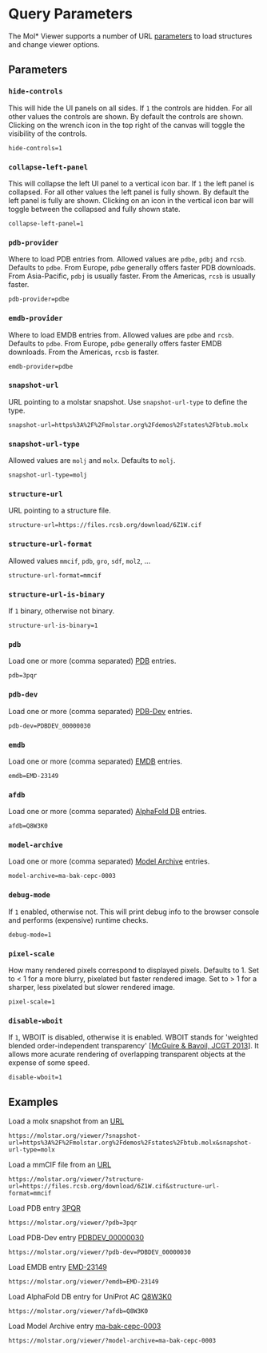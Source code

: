 
# Query Parameters

The Mol* Viewer supports a number of URL [parameters](https://developer.mozilla.org/en-US/docs/Learn/Common_questions/What_is_a_URL#parameters) to load structures and change viewer options.

## Parameters

### `hide-controls`
This will hide the UI panels on all sides. If `1` the controls are hidden. For all other values the controls are shown. By default the controls are shown. Clicking on the wrench icon in the top right of the canvas will toggle the visibility of the controls.

    hide-controls=1

### `collapse-left-panel`
This will collapse the left UI panel to a vertical icon bar. If `1` the left panel is collapsed. For all other values the left panel is fully shown. By default the left panel is fully are shown. Clicking on an icon in the vertical icon bar will toggle between the collapsed and fully shown state.

    collapse-left-panel=1

### `pdb-provider`
Where to load PDB entries from. Allowed values are `pdbe`, `pdbj` and `rcsb`. Defaults to `pdbe`. From Europe, `pdbe` generally offers faster PDB downloads. From Asia-Pacific, `pdbj` is usually faster. From the Americas, `rcsb` is usually faster.

    pdb-provider=pdbe

### `emdb-provider`
Where to load EMDB entries from. Allowed values are `pdbe` and `rcsb`. Defaults to `pdbe`. From Europe, `pdbe` generally offers faster EMDB downloads. From the Americas, `rcsb` is faster.

    emdb-provider=pdbe

### `snapshot-url`
URL pointing to a molstar snapshot. Use `snapshot-url-type` to define the type.

    snapshot-url=https%3A%2F%2Fmolstar.org%2Fdemos%2Fstates%2Fbtub.molx

### `snapshot-url-type`
Allowed values are `molj` and `molx`.  Defaults to `molj`.

    snapshot-url-type=molj

### `structure-url`
URL pointing to a structure file.

    structure-url=https://files.rcsb.org/download/6Z1W.cif

### `structure-url-format`
Allowed values `mmcif`, `pdb`, `gro`, `sdf`, `mol2`, ...

    structure-url-format=mmcif

### `structure-url-is-binary`
If `1` binary, otherwise not binary.

    structure-url-is-binary=1

### `pdb`
Load one or more (comma separated) [PDB](https://www.wwpdb.org/) entries.

    pdb=3pqr

### `pdb-dev`
Load one or more (comma separated) [PDB-Dev](https://pdb-dev.wwpdb.org/) entries.

    pdb-dev=PDBDEV_00000030

### `emdb`
Load one or more (comma separated) [EMDB](https://www.ebi.ac.uk/emdb/) entries.

    emdb=EMD-23149

### `afdb`
Load one or more (comma separated) [AlphaFold DB](https://alphafold.ebi.ac.uk/) entries.

    afdb=Q8W3K0

### `model-archive`
Load one or more (comma separated) [Model Archive](https://www.modelarchive.org/) entries.

    model-archive=ma-bak-cepc-0003

### `debug-mode`
If `1` enabled, otherwise not. This will print debug info to the browser console and performs (expensive) runtime checks.

    debug-mode=1

### `pixel-scale`
How many rendered pixels correspond to displayed pixels. Defaults to 1. Set to < 1 for a more blurry, pixelated but faster rendered image. Set to > 1 for a sharper, less pixelated but slower rendered image.

    pixel-scale=1

### `disable-wboit`
If `1`, WBOIT is disabled, otherwise it is enabled. WBOIT stands for 'weighted blended order-independent transparency' [[McGuire & Bavoil, JCGT 2013](https://jcgt.org/published/0002/02/09/)]. It allows more acurate rendering of overlapping transparent objects at the expense of some speed.

    disable-wboit=1

## Examples
Load a molx snapshot from an [URL](https://molstar.org/viewer/?snapshot-url=https%3A%2F%2Fmolstar.org%2Fdemos%2Fstates%2Fbtub.molx&snapshot-url-type=molx)

    https://molstar.org/viewer/?snapshot-url=https%3A%2F%2Fmolstar.org%2Fdemos%2Fstates%2Fbtub.molx&snapshot-url-type=molx

Load a mmCIF file from an [URL](https://molstar.org/viewer/?structure-url=https://files.rcsb.org/download/6Z1W.cif&structure-url-format=mmcif)

    https://molstar.org/viewer/?structure-url=https://files.rcsb.org/download/6Z1W.cif&structure-url-format=mmcif

Load PDB entry [3PQR](https://molstar.org/viewer/?pdb=3pqr)

    https://molstar.org/viewer/?pdb=3pqr

Load PDB-Dev entry [PDBDEV_00000030](https://molstar.org/viewer/?pdb-dev=PDBDEV_00000030)

    https://molstar.org/viewer/?pdb-dev=PDBDEV_00000030

Load EMDB entry [EMD-23149](https://molstar.org/viewer/?emdb=EMD-23149)

    https://molstar.org/viewer/?emdb=EMD-23149

Load AlphaFold DB entry for UniProt AC [Q8W3K0](https://molstar.org/viewer/?afdb=Q8W3K0)

    https://molstar.org/viewer/?afdb=Q8W3K0

Load Model Archive entry [ma-bak-cepc-0003](https://molstar.org/viewer/?model-archive=ma-bak-cepc-0003)

    https://molstar.org/viewer/?model-archive=ma-bak-cepc-0003
